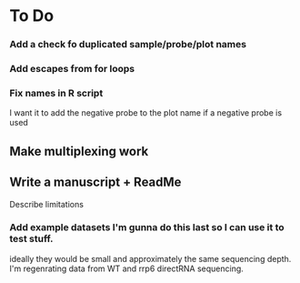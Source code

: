 # To Do

### Add a check fo duplicated sample/probe/plot names

### Add escapes from for loops

### Fix names in R script
I want it to add the negative probe to the plot name if a negative probe is used

## Make multiplexing work

## Write a manuscript + ReadMe

Describe limitations

### Add example datasets I'm gunna do this last so I can use it to test stuff.

ideally they would be small and approximately the same sequencing depth.
I'm regenrating data from WT and rrp6 directRNA sequencing. 
